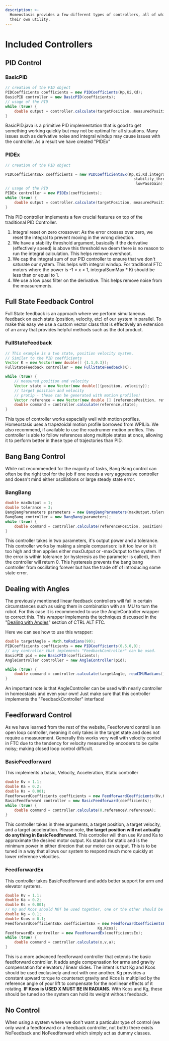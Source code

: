 ```yaml
---
description: >-
  Homeostasis provides a few different types of controllers, all of which with
  their own utility.
---
```


# Included Controllers

## PID Control&#x20;

### BasicPID&#x20;

```java
// creation of the PID object
PIDCoefficients coefficients = new PIDCoefficients(Kp,Ki,Kd);
BasicPID controller = new BasicPID(coefficients);
// usage of the PID 
while (true) {
    double output = controller.calculate(targetPosition, measuredPosition);
}
```

BasicPID.java is a primitive PID implementation that is good to get something working quickly but may not be optimal for all situations. Many issues such as derivative noise and integral windup may cause issues with the controller. As a result we have created "PIDEx"

### PIDEx&#x20;

```java
// creation of the PID object

PIDCoefficientsEx coefficients = new PIDCoefficientsEx(Kp,Ki,Kd,integralSumMax
                                                         stability_thresh,
                                                          lowPassGain);
// usage of the PID 
PIDEx controller = new PIDEx(coefficients);
while (true) {
    double output = controller.calculate(targetPosition, measuredPosition);
}
```

This PID controller implements a few crucial features on top of the traditional PID Controller. &#x20;

1. Integral reset on zero crossover: As the error crosses over zero, we reset the integral to prevent moving in the wrong direction.&#x20;
2. We have a stability threshold argument, basically if the derivative (effectively speed) is above this threshold we deem there is no reason to run the integral calculation.  This helps remove overshoot.&#x20;
3. We cap the integral sum of our PID controller to ensure that we don't saturate our system.  This helps with integral windup.  For traditional FTC motors where the power is -1 < x < 1, integralSumMax \* Ki should be less than or equal to 1.&#x20;
4. We use a low pass filter on the derivative.  This helps remove noise from the measurements.&#x20;

## Full State Feedback Control

Full State feedback is an approach where we perform simultaneous feedback on each state (position, velocity, etc) of our system in parallel. To make this easy we use a custom vector class that is effectively an extension of an array that provides helpful methods such as the dot product.&#x20;

### FullStateFeedback

```java
// This example is a two state, position velocity system. 
// Similar to the PID coefficients 
Vector K = new Vector(new double[] {1.1,0.3});
FullStateFeedback controller = new FullStateFeedback(K);

while (true) {
    // measured position and velocity 
    Vector state = new Vector(new double[]{position, velocity}); 
    // target position and velocity
    // protip - these can be generated with motion profiles!
    Vector reference = new Vector(new double [] {referencePosition, referenceVelocity}); 
    double command = controller.calculate(reference,state); 
}
```

This type of controller works especially well with motion profiles.  Homeostasis uses a trapezoidal motion profile borrowed from WPILib. We also recommend, if available to use the roadrunner motion profiles. This controller is able to follow references along multiple states at once, allowing it to perform better in these type of trajectories than PID.&#x20;

## Bang Bang Control

While not recommended for the majority of tasks, Bang Bang control can often be the right tool for the job if one needs a very aggressive controller and doesn't mind either oscillations or large steady state error.

### BangBang

```java
double maxOutput = 1;
double tolerance = 3; 
BangBangParameters parameters = new BangBangParameters(maxOutput,tolerance);
BangBang controller = new BangBang(parameters); 
while (true) {
	double command = controller.calculate(referencePosition, position); 
}
```

This controller takes in two parameters, it's output power and a tolerance.  This controller works by making a simple comparison: is it too low or is it too high and then applies either maxOutput or -maxOutput to the system.  If the error is within tolerance (or hysteresis as the parameter is called), then the controller will return 0. This hysteresis prevents the bang bang controller from oscillating forever but has the trade off of introducing some state error.&#x20;

## Dealing with Angles

The previously mentioned linear feedback controllers will fail in certain circumstances such as using them in combination with an IMU to turn the robot.  For this case it is recommended to use the AngleController wrapper to correct this.  This wrapper implements the techniques discussed in the "[Dealing with Angles](https://www.ctrlaltftc.com/controlling-heading)" section of CTRL ALT FTC. &#x20;

Here we can see how to use this wrapper:

```java
double targetAngle = Math.toRadians(90);
PIDCoefficients coefficients = new PIDCoefficients(0.5,0,0);
// any controller that implements "FeedbackController" can be used.
BasicPID pid = new BasicPID(coefficients);  
AngleController controller = new AngleController(pid); 

while (true) {
	double command = controller.calculate(targetAngle, readIMURadians()); 
}
```

An important note is that AngleController can be used with nearly controller in homeostasis and even your own! Just make sure that this controller implements the "FeedbackController" interface!&#x20;

## Feedforward Control

As we have learned from the rest of the website, Feedforward control is an open loop controller, meaning it only takes in the target state and does not require a measurement.  Generally this works very well with velocity control in FTC due to the tendency for velocity measured by encoders to be quite noisy; making closed loop control difficult.&#x20;

### BasicFeedforward

This implements a basic, Velocity, Acceleration, Static controller

```java
double Kv = 1.1;
double Ka = 0.2;
double Ks = 0.001; 
FeedforwardCoefficients coefficients = new FeedforwardCoefficients(Kv,Ka,Ks);
BasicFeedforward controller = new BasicFeedforward(coefficients); 
while (true) {
	double command = controller.calculate(0,referenceV,referenceA);
}
```

This controller takes in three arguments, a target position, a target velocity, and a target acceleration.  Please note, **the target position will not actually do anything in BasicFeedforward**. This controller will then use Kv and Ka to approximate the desired motor output.  Ks stands for static and is the minimum power in either direcion that our motor can output. This is to be tuned in a way that allows our system to respond much more quickly at lower reference velocities.&#x20;

### FeedforwardEx

This controller takes BasicFeedforward and adds better support for arm and elevator systems.&#x20;

```java
double Kv = 1.1;
double Ka = 0.2;
double Ks = 0.001;
// Kg and Kcos should NOT be used together, one or the other should be zero. 
double Kg = 0.1;
double Kcos = 0.1;
FeedforwardCoefficientsEx coefficientsEx = new FeedforwardCoefficientsEx(Kv,Ka,Ks,
								         Kg,Kcos);
FeedforwardEx controller = new FeedforwardEx(coefficientsEx);
while (true) {
	double command = controller.calculate(x,v,a);
}
```

This is a more advanced feedforward controller that extends the basic feedforward controller.  It adds angle compensation for arms and gravity compensation for elevators / linear slides.  The intent is that Kg and Kcos should be used exclusively and not with one another.  Kg provides a constant upward torque to counteract gravity and Kcos is multiplied by the reference angle of your lift to compensate for the nonlinear effects of it rotating.  **IF Kcos is USED X MUST BE IN RADIANS.**  With Kcos and Kg, these should be tuned so the system can hold its weight without feedback.&#x20;

## No Control

When using a system where we don't want a particular type of control (we only want a feedforward or a feedback controller, not both) there exists NoFeedback and NoFeedforward which simply act as dummy classes.
